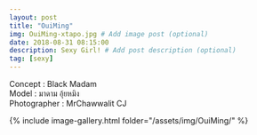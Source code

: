 ```yaml
---
layout: post
title: "OuiMing"
img: OuiMing-xtapo.jpg # Add image post (optional)
date: 2018-08-31 08:15:00
description: Sexy Girl! # Add post description (optional)
tag: [sexy]
---
```

Concept : Black Madam  
Model : มาดาม อุ้ยหมิง  
Photographer : MrChawwalit CJ  

{% include image-gallery.html folder="/assets/img/OuiMing/" %}
